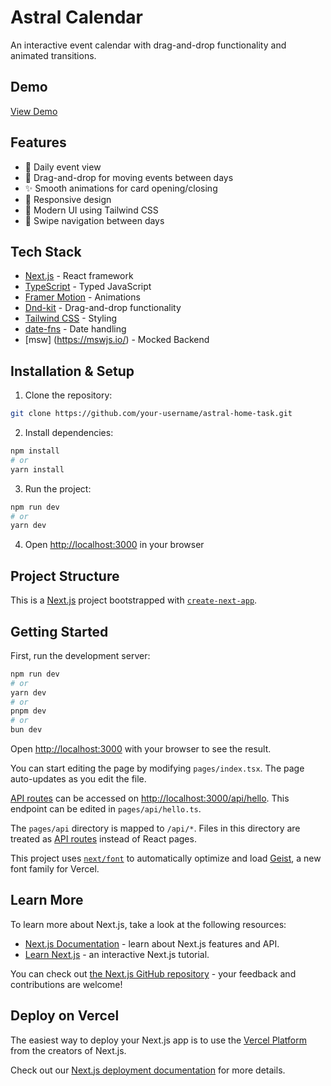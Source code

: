 # Astral Calendar

An interactive event calendar with drag-and-drop functionality and animated transitions.

## Demo

[View Demo](https://astral-home-task.vercel.app/)

## Features

- 📅 Daily event view
- 🎯 Drag-and-drop for moving events between days
- ✨ Smooth animations for card opening/closing
- 📱 Responsive design
- 🎨 Modern UI using Tailwind CSS
- 🔄 Swipe navigation between days

## Tech Stack

- [Next.js](https://nextjs.org/) - React framework
- [TypeScript](https://www.typescriptlang.org/) - Typed JavaScript
- [Framer Motion](https://www.framer.com/motion/) - Animations
- [Dnd-kit](https://dnd-kit.com/) - Drag-and-drop functionality
- [Tailwind CSS](https://tailwindcss.com/) - Styling
- [date-fns](https://date-fns.org/) - Date handling
- [msw] (https://mswjs.io/) - Mocked Backend

## Installation & Setup

1. Clone the repository:
```bash
git clone https://github.com/your-username/astral-home-task.git
```

2. Install dependencies:
```bash
npm install
# or
yarn install
```

3. Run the project:
```bash
npm run dev
# or
yarn dev
```

4. Open [http://localhost:3000](http://localhost:3000) in your browser

## Project Structure

This is a [Next.js](https://nextjs.org) project bootstrapped with [`create-next-app`](https://nextjs.org/docs/pages/api-reference/create-next-app).

## Getting Started

First, run the development server:

```bash
npm run dev
# or
yarn dev
# or
pnpm dev
# or
bun dev
```

Open [http://localhost:3000](http://localhost:3000) with your browser to see the result.

You can start editing the page by modifying `pages/index.tsx`. The page auto-updates as you edit the file.

[API routes](https://nextjs.org/docs/pages/building-your-application/routing/api-routes) can be accessed on [http://localhost:3000/api/hello](http://localhost:3000/api/hello). This endpoint can be edited in `pages/api/hello.ts`.

The `pages/api` directory is mapped to `/api/*`. Files in this directory are treated as [API routes](https://nextjs.org/docs/pages/building-your-application/routing/api-routes) instead of React pages.

This project uses [`next/font`](https://nextjs.org/docs/pages/building-your-application/optimizing/fonts) to automatically optimize and load [Geist](https://vercel.com/font), a new font family for Vercel.

## Learn More

To learn more about Next.js, take a look at the following resources:

- [Next.js Documentation](https://nextjs.org/docs) - learn about Next.js features and API.
- [Learn Next.js](https://nextjs.org/learn-pages-router) - an interactive Next.js tutorial.

You can check out [the Next.js GitHub repository](https://github.com/vercel/next.js) - your feedback and contributions are welcome!

## Deploy on Vercel

The easiest way to deploy your Next.js app is to use the [Vercel Platform](https://vercel.com/new?utm_medium=default-template&filter=next.js&utm_source=create-next-app&utm_campaign=create-next-app-readme) from the creators of Next.js.

Check out our [Next.js deployment documentation](https://nextjs.org/docs/pages/building-your-application/deploying) for more details.
